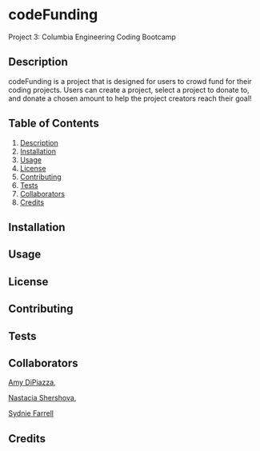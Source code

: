 # codeFunding
Project 3: Columbia Engineering Coding Bootcamp

## Description
codeFunding is a project that is designed for users to crowd fund for their coding projects. Users can create a project, select a project to donate to, and donate a chosen amount to help the project creators reach their goal!

## Table of Contents

1. [Description](#Description) 
2. [Installation](#Installation) 
3. [Usage](#usage) 
4. [License](#license) 
5. [Contributing](#contributing) 
6. [Tests](#tests) 
7. [Collaborators](#collaborators)
8. [Credits](#credits)

## Installation

## Usage

## License

## Contributing

## Tests

## Collaborators

[Amy DiPiazza](https://github.com/amykateoc),

[Nastacia Shershova](https://github.com/snastacia),

[Sydnie Farrell](https://github.com/syd9f)

## Credits